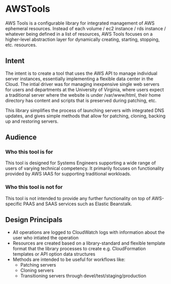 # AWSTools
AWS Tools is a configurable library for integrated management of AWS ephemeral resources.
Instead of each volume / ec2 instance / rds instance / whatever being defined in a list of
resources, AWS Tools focuses on a higher-level abstraction layer for dynamically creating,
starting, stopping, etc. resources.

## Intent
The intent is to create a tool that uses the AWS API to manage individual server instances,
essentially implementing a flexible data center in the Cloud. The intial driver was for
managing inexpensive single web servers for users and departments at the University of
Virginia, where users expect a traditional server where the website is under /var/www/html,
their home directory has content and scripts that is preserved during patching, etc.

This library simplifies the process of launching servers with integrated DNS updates, and
gives simple methods that allow for patching, cloning, backing up and restoring servers.

## Audience

### Who this tool is for
This tool is designed for Systems Engineers supporting a wide range of users of varying
technical competency. It primarily focuses on functionality provided by AWS IAAS for
supporting traditional workloads.

### Who this tool is not for
This tool is not intended to provide any further functionality on top of AWS-specific
PAAS and SAAS services such as Elastic Beanstalk.

## Design Principals
* All operations are logged to CloudWatch logs with information about the user who
intiated the operation
* Resources are created based on a library-standard and flexible template format that
the library processes to create e.g. CloudFormation templates or API option data
structures
* Methods are intended to be useful for workflows like:
  * Patching servers
  * Cloning servers
  * Transitioning servers through devel/test/staging/production
